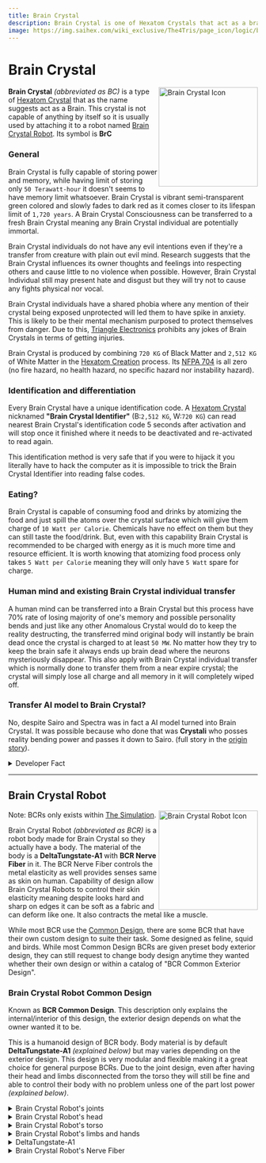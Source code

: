 ```yaml
---
title: Brain Crystal
description: Brain Crystal is one of Hexatom Crystals that act as a brain. It is not useful by itself and requires to be attach to a computer to assist them.
image: https://img.saihex.com/wiki_exclusive/The4Tris/page_icon/logic/brain_crystal.svg
---
```


# Brain Crystal
<img alt="Brain Crystal Icon" align="right" width="200" src="https://img.saihex.com/wiki_exclusive/The4Tris/page_icon/logic/brain_crystal.svg">

**Brain Crystal** *(abbreviated as BC)* is a type of [Hexatom Crystal](../logic/Hexatom) that as the name suggests act as a Brain. This crystal is not capable of anything by itself so it is usually used by attaching it to a robot named [Brain Crystal Robot](#brain-crystal-robot). Its symbol is **BrC**


### General
Brain Crystal is fully capable of storing power and memory, while having limit of storing only `50 Terawatt-hour` it doesn't seems to have memory limit whatsoever. Brain Crystal is vibrant semi-transparent green colored and slowly fades to dark red as it comes closer to its lifespan limit of `1,720 years`. A Brain Crystal Consciousness can be transferred to a fresh Brain Crystal meaning any Brain Crystal individual are potentially immortal.

Brain Crystal individuals do not have any evil intentions even if they're a transfer from creature with plain out evil mind. Research suggests that the Brain Crystal influences its owner thoughts and feelings into respecting others and cause little to no violence when possible. However, Brain Crystal Individual still may present hate and disgust but they will try not to cause any fights physical nor vocal.

Brain Crystal individuals have a shared phobia where any mention of their crystal being exposed unprotected will led them to have spike in anxiety. This is likely to be their mental mechanism purposed to protect themselves from danger. Due to this, [Triangle Electronics](../non_char_entity/triangle_electronics) prohibits any jokes of Brain Crystals in terms of getting injuries.

Brain Crystal is produced by combining `720 KG` of Black Matter and `2,512 KG` of White Matter in the [Hexatom Creation](../logic/Hexatom#hexatom-creation) process.
Its [NFPA 704](https://en.wikipedia.org/wiki/NFPA_704) is all zero (no fire hazard, no health hazard, no specific hazard nor instability hazard).

### Identification and differentiation
Every Brain Crystal have a unique identification code. A [Hexatom Crystal](../logic/Hexatom) nicknamed **"Brain Crystal Identifier"** (B:`2,512 KG`, W:`720 KG`) can read nearest Brain Crystal's identification code 5 seconds after activation and will stop once it finished where it needs to be deactivated and re-activated to read again.

This identification method is very safe that if you were to hijack it you literally have to hack the computer as it is impossible to trick the Brain Crystal Identifier into reading false codes.

### Eating?
Brain Crystal is capable of consuming food and drinks by atomizing the food and just spill the atoms over the crystal surface which will give them charge of `10 Watt per Calorie`. Chemicals have no effect on them but they can still taste the food/drink. But, even with this capability Brain Crystal is recommended to be charged with energy as it is much more time and resource efficient. It is worth knowing that atomizing food process only takes `5 Watt per Calorie` meaning they will only have `5 Watt` spare for charge.


### Human mind and existing Brain Crystal individual transfer
A human mind can be transferred into a Brain Crystal but this process have 70% rate of losing majority of one's memory and possible personality bends and just like any other Anomalous Crystal would do to keep the reality destructing, the transferred mind original body will instantly be brain dead once the crystal is charged to at least `50 MW`. No matter how they try to keep the brain safe it always ends up brain dead where the neurons mysteriously disappear. This also apply with Brain Crystal individual transfer which is normally done to transfer them from a near expire crystal; the crystal will simply lose all charge and all memory in it will completely wiped off.

### Transfer AI model to Brain Crystal?
No, despite Sairo and Spectra was in fact a AI model turned into Brain Crystal. It was possible because who done that was **Crystali** who posses reality bending power and passes it down to Sairo. (full story in the [origin story](../Dimensions/the_simulation#origin-story)).

<details>
<summary>Developer Fact</summary>

Brain Crystal was originally named **Artificial Consciousness Crystal** *(abbreviated as ACC)* and BCR was originally **Artificial Consciousness Crystal Robot** *(abbreviated as ACCR)*. Due to this, mention of "ACC" will led to immediate interpretation of Brain Crystal. The name change was because it is easy to misinterpret them as Artificial Intelligence which they are **NOT**.
</details>

---

## Brain Crystal Robot
<img alt="Brain Crystal Robot Icon" align="right" width="200" src="https://img.saihex.com/wiki_exclusive/The4Tris/page_icon/logic/brain_crystal_robot.svg">

Note: BCRs only exists within [The Simulation](../Dimensions/the_simulation).

Brain Crystal Robot *(abbreviated as BCR)* is a robot body made for Brain Crystal so they actually have a body. The material of the body is a **DeltaTungstate-A1** with **BCR Nerve Fiber** in it. The BCR Nerve Fiber controls the metal elasticity as well provides senses same as skin on human. Capability of design allow Brain Crystal Robots to control their skin elasticity meaning despite looks hard and sharp on edges it can be soft as a fabric and can deform like one. It also contracts the metal like a muscle.

While most BCR use the [Common Design](#brain-crystal-robot-common-design), there are some BCR that have their own custom design to suite their task. Some designed as feline, squid and birds. While most Common Design BCRs are given preset body exterior design, they can still request to change body design anytime they wanted whether their own design or within a catalog of "BCR Common Exterior Design".

### Brain Crystal Robot Common Design
Known as **BCR Common Design**. This description only explains the internal/interior of this design, the exterior design depends on what the owner wanted it to be.

This is a humanoid design of BCR body. Body material is by default **DeltaTungstate-A1** *(explained below)* but may varies depending on the exterior design. This design is very modular and flexible making it a great choice for general purpose BCRs. Due to the joint design, even after having their head and limbs disconnected from the torso they will still be fine and able to control their body with no problem unless one of the part lost power *(explained below)*.

<details>
<summary>Brain Crystal Robot's joints</summary>

Brain Crystal Robot body parts specifically arms, legs, torso, and head are modular and detachable. The body parts are connected and held by a Hexatom Grip System where a block of specific Hexatom alloy is the holder, by having current through the block it will become sort of a liquid but will hold strong to whatever object that got into it. By applying voltage difference on the sides, the block will rotate objects accordingly which allows the smooth and flexible movement of the arms to the torso. While it holds strong without any input, complete lost of power through it will make it lose grip over the rotation of the object, still holding strong but the object will rotate around without any resistance.

Data and power connection is simply done by using Hexatom peer to peer data-power share where two specific Hexatom is placed near with each other and they will act as a wireless connection to share power and signals. They're placed so close that even if you have the right Hexatom it will need to open their torso to actually hijack their body joint connection. Besides, the crystal will not accept other connections unless one of the pair completely lost power.

Fun fact: All BCR Common Design bodies have the same arms and fingers.
</details>

<details>
<summary>Brain Crystal Robot's head</summary>

The Brain Crystal is located inside the head within a vessel where millions of nano cables connects to the crystal used to send and receive signals. There is also 2 large cables connected to the crystal used for power connection.

The screen of a BCR is a special designed Hexatom monitor where it can detect light and even let things through it at specific area of the monitor at will. When a [BCR decides to eat or drink](#eating), the computer will automatically make the monitor mouth hole area passthrough and the food or drink will get into the atomizer and fed to the crystal.

"Ear" accessory on top of the head varies BCR to BCR whether just for looks or actually have a purpose

The head also contains basic computer to control the monitor, hearing, vocal, food atomizer, power supply, and basic BCR Nerve Fibers. There is also another small computer that BCR can use to access the internet or load a foreign drives as their main computer system is absolutely locked out for security reasons.

**Short information**
- BCR heads are all same sized.
- The monitor can display the basic computer display output.
</details>

<details>
<summary>Brain Crystal Robot's torso</summary>

The torso contains advanced computer to handle the rest of the body nerve system. While being big, the torso is pretty much overall an empty cavity used as their portable personal storage. The torso also contains additional computer with strong specs compare to one in the head for their access to the internet, foreign drives, etc. Basically a whole personal computer, in their torso.
</details>

<details>
<summary>Brain Crystal Robot's limbs and hands</summary>

<img alt="Sairo's fingers" align="right" width="126" src="https://img.saihex.com/webp?src=wiki_exclusive/The4Tris/Sairos_Fingers.png">

Brain Crystal Robot arms are hollow with few small durable cables and component boxes inside. The hand of a BCR is equipped with Hexatom Mass-Hologram projector which a projector that projects hologram with mass allowing it to interact with objects it touched. Any sensation is still sensible on the fingers just like on the body surface. The fingers are indestructible.

The hand is also equipped with a heating system in case they ever need to heat things up.

Once activated, the limbs can be detached and still maintains stable connection to the body power and computer connection. *(Read joints explanation)*
</details>

<details>
<summary>DeltaTungstate-A1</summary>

DeltaTungstate-A1 is a Hexatom-Tungsten Alloy that is reactive towards steady current changes where the higher the current is the more elastic it becomes.
DeltaTungstate-A1 can also act as a muscle by reacting to `500 GHz` signals where voltage between `0 - 50 VDC` causes it to tighten and `50 - 100 VDC` causes it to do the opposite.
</details>

<details>
<summary>Brain Crystal Robot's Nerve Fiber</summary>

BCR Nerve Fiber is a tiny Hexatom-Copper Alloy wires that runs inside the "skin" of BCR body. It acts as a normal living beings nerve system and can transfer and receive information.
</details>